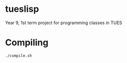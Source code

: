 # tueslisp

Year 9, 1st term project for programming classes in TUES

# Compiling 
```sh
./compile.sh
```
